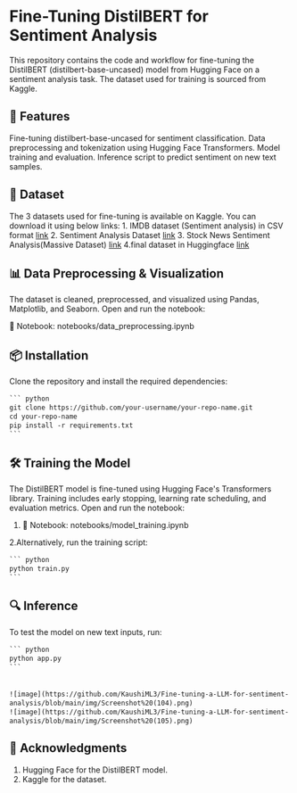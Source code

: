 # Fine-Tuning DistilBERT for Sentiment Analysis

This repository contains the code and workflow for fine-tuning the DistilBERT (distilbert-base-uncased) model from Hugging Face on a sentiment analysis task. The dataset used for training is sourced from Kaggle.

## 🚀 Features
Fine-tuning distilbert-base-uncased for sentiment classification.
Data preprocessing and tokenization using Hugging Face Transformers.
Model training and evaluation.
Inference script to predict sentiment on new text samples.

## 📂 Dataset
The 3 datasets used for fine-tuning is available on Kaggle. You can download it using below links:
    1. IMDB dataset (Sentiment analysis) in CSV format [link](https://www.kaggle.com/datasets/columbine/imdb-dataset-sentiment-analysis-in-csv-format?select=Test.csv)
    2. Sentiment Analysis Dataset [link](https://www.kaggle.com/datasets/abhi8923shriv/sentiment-analysis-dataset?select=train.csv)
    3. Stock News Sentiment Analysis(Massive Dataset) [link](https://www.kaggle.com/datasets/avisheksood/stock-news-sentiment-analysismassive-dataset)
    4.final dataset in Huggingface [link](https://huggingface.co/datasets/KaushiGihan/sentiment_analys_3_combine_ds)


## 📊 Data Preprocessing & Visualization
The dataset is cleaned, preprocessed, and visualized using Pandas, Matplotlib, and Seaborn. Open and run the notebook:
 

📜 Notebook: notebooks/data_preprocessing.ipynb

## 📦 Installation
Clone the repository and install the required dependencies:

    ``` python 
    git clone https://github.com/your-username/your-repo-name.git
    cd your-repo-name
    pip install -r requirements.txt
    ```
## 🛠 Training the Model
The DistilBERT model is fine-tuned using Hugging Face's Transformers library. Training includes early stopping, learning rate scheduling, and evaluation metrics. Open and run the notebook:

1. 📜 Notebook: notebooks/model_training.ipynb

2.Alternatively, run the training script:

    ``` python 
    python train.py
    ```
## 🔍 Inference
To test the model on new text inputs, run:

    ``` python 
    python app.py 
    ```

    
    ![image](https://github.com/KaushiML3/Fine-tuning-a-LLM-for-sentiment-analysis/blob/main/img/Screenshot%20(104).png)
    ![image](https://github.com/KaushiML3/Fine-tuning-a-LLM-for-sentiment-analysis/blob/main/img/Screenshot%20(105).png)

## 📄 Acknowledgments

1. Hugging Face for the DistilBERT model.
2. Kaggle for the dataset.
